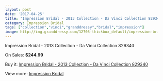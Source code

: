 ```yaml
---
layout: post
date: '2017-04-25'
title: "Impression Bridal - 2013 Collection - Da Vinci Collection 829340"
category: Impression Bridal
tags: ["collection","vinci","granddressy","bridal","impression"]
image: http://img.granddressy.com/12705-thickbox_default/impression-bridal-2013-collection-da-vinci-collection-829340.jpg
---
```

Impression Bridal - 2013 Collection - Da Vinci Collection 829340

On Sales: **$244.99**
<a href="https://www.granddressy.com/en/impression-bridal/11784-impression-bridal-2013-collection-da-vinci-collection-829340.html"><amp-img layout="responsive" width="600" height="600" src="//img.granddressy.com/12705-thickbox_default/impression-bridal-2013-collection-da-vinci-collection-829340.jpg" alt="Impression Bridal - 2013 Collection - Da Vinci Collection 829340 0" /></a>

Buy it: [Impression Bridal - 2013 Collection - Da Vinci Collection 829340](https://www.granddressy.com/en/impression-bridal/11784-impression-bridal-2013-collection-da-vinci-collection-829340.html "Impression Bridal - 2013 Collection - Da Vinci Collection 829340")

View more: [Impression Bridal](https://www.granddressy.com/en/219-impression-bridal "Impression Bridal")